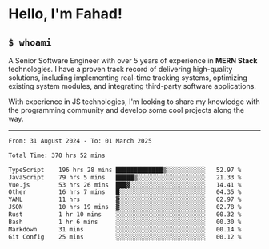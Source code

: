 <h1>Hello, I'm Fahad!</h1>

<h2><code>$ whoami</code></h2>

A Senior Software Engineer with over 5 years of experience in **MERN Stack** technologies. I have a proven track record of delivering high-quality solutions, including implementing real-time tracking systems, optimizing existing system modules, and integrating third-party software applications.

With experience in JS technologies, I'm looking to share my knowledge with the programming community and develop some cool projects along the way.

---

<!--START_SECTION:waka-->

```txt
From: 31 August 2024 - To: 01 March 2025

Total Time: 370 hrs 52 mins

TypeScript    196 hrs 28 mins █████████████▒░░░░░░░░░░░   52.97 %
JavaScript    79 hrs 5 mins   █████▒░░░░░░░░░░░░░░░░░░░   21.33 %
Vue.js        53 hrs 26 mins  ███▓░░░░░░░░░░░░░░░░░░░░░   14.41 %
Other         16 hrs 7 mins   █░░░░░░░░░░░░░░░░░░░░░░░░   04.35 %
YAML          11 hrs          ▓░░░░░░░░░░░░░░░░░░░░░░░░   02.97 %
JSON          10 hrs 19 mins  ▓░░░░░░░░░░░░░░░░░░░░░░░░   02.78 %
Rust          1 hr 10 mins    ░░░░░░░░░░░░░░░░░░░░░░░░░   00.32 %
Bash          1 hr 6 mins     ░░░░░░░░░░░░░░░░░░░░░░░░░   00.30 %
Markdown      31 mins         ░░░░░░░░░░░░░░░░░░░░░░░░░   00.14 %
Git Config    25 mins         ░░░░░░░░░░░░░░░░░░░░░░░░░   00.12 %
```

<!--END_SECTION:waka-->

<!--
**heyFahad/heyFahad** is a ✨ _special_ ✨ repository because its `README.md` (this file) appears on your GitHub profile.

Here are some ideas to get you started:

- 🔭 I’m currently working on ...
- 🌱 I’m currently learning ...
- 👯 I’m looking to collaborate on ...
- 🤔 I’m looking for help with ...
- 💬 Ask me about ...
- 📫 How to reach me: ...
- 😄 Pronouns: ...
- ⚡ Fun fact: ...
-->
